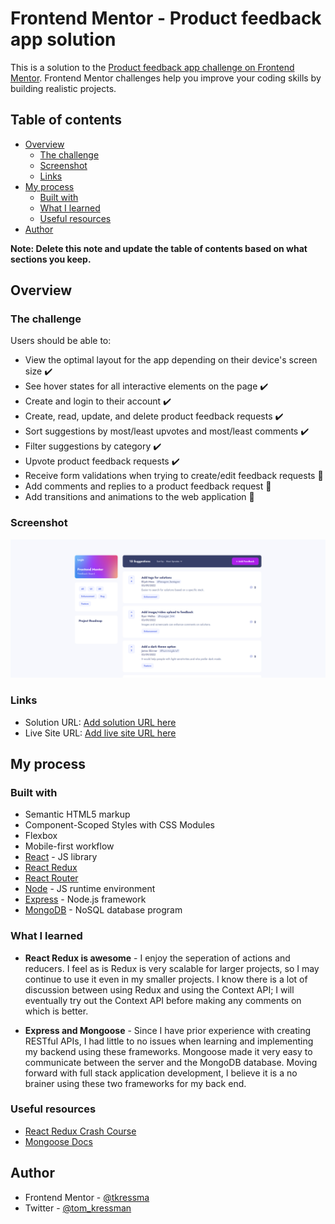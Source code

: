 # Frontend Mentor - Product feedback app solution

This is a solution to the [Product feedback app challenge on Frontend Mentor](https://www.frontendmentor.io/challenges/product-feedback-app-wbvUYqjR6). Frontend Mentor challenges help you improve your coding skills by building realistic projects.

## Table of contents

- [Overview](#overview)
  - [The challenge](#the-challenge)
  - [Screenshot](#screenshot)
  - [Links](#links)
- [My process](#my-process)
  - [Built with](#built-with)
  - [What I learned](#what-i-learned)
  - [Useful resources](#useful-resources)
- [Author](#author)

**Note: Delete this note and update the table of contents based on what sections you keep.**

## Overview

### The challenge

Users should be able to:

- View the optimal layout for the app depending on their device's screen size :heavy_check_mark:
- See hover states for all interactive elements on the page :heavy_check_mark:
- Create and login to their account :heavy_check_mark:
- Create, read, update, and delete product feedback requests :heavy_check_mark:
- Sort suggestions by most/least upvotes and most/least comments :heavy_check_mark:
- Filter suggestions by category :heavy_check_mark:
- Upvote product feedback requests :heavy_check_mark:
- Receive form validations when trying to create/edit feedback requests :construction:
- Add comments and replies to a product feedback request :construction:
- Add transitions and animations to the web application :construction:

### Screenshot

![](./feedback-board.png)

### Links

- Solution URL: [Add solution URL here](https://your-solution-url.com)
- Live Site URL: [Add live site URL here](https://your-live-site-url.com)

## My process

### Built with

- Semantic HTML5 markup
- Component-Scoped Styles with CSS Modules
- Flexbox
- Mobile-first workflow
- [React](https://reactjs.org/) - JS library
- [React Redux](https://react-redux.js.org/)
- [React Router](https://reactrouter.com/)
- [Node](https://nodejs.org/en/) - JS runtime environment
- [Express](https://expressjs.com/) - Node.js framework
- [MongoDB](https://www.mongodb.com/) - NoSQL database program

### What I learned

- **React Redux is awesome** - I enjoy the seperation of actions and reducers. I feel as is Redux is very scalable for larger projects, so I may continue to use it even in my smaller projects. I know there is a lot of discussion between using Redux and using the Context API; I will eventually try out the Context API before making any comments on which is better.

- **Express and Mongoose** - Since I have prior experience with creating RESTful APIs, I had little to no issues when learning and implementing my backend using these frameworks. Mongoose made it very easy to communicate between the server and the MongoDB database. Moving forward with full stack application development, I believe it is a no brainer using these two frameworks for my back end.

### Useful resources

- [React Redux Crash Course](https://www.youtube.com/watch?v=9jULHSe41ls)
- [Mongoose Docs](https://mongoosejs.com/docs/)

## Author

- Frontend Mentor - [@tkressma](https://www.frontendmentor.io/profile/tkressma)
- Twitter - [@tom_kressman](https://www.twitter.com/tom_kressman)
